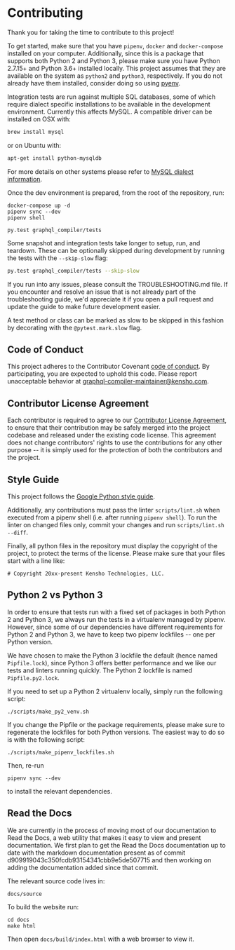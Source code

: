 # Contributing

Thank you for taking the time to contribute to this project!

To get started, make sure that you have `pipenv`, `docker` and `docker-compose` installed
on your computer. Additionally, since this is a package that supports both Python 2 and Python 3,
please make sure you have Python 2.7.15+ and Python 3.6+ installed locally. This project assumes
that they are available on the system as `python2` and `python3`, respectively. If you do not
already have them installed, consider doing so using [pyenv](https://github.com/pyenv/pyenv).

Integration tests are run against multiple SQL databases, some of which require dialect specific
installations to be available in the development environment.
Currently this affects MySQL. A compatible driver can be installed on OSX with:
```bash
brew install mysql
```
or on Ubuntu with:
```bash
apt-get install python-mysqldb
```

For more details on other systems please refer to
[MySQL dialect information](https://docs.sqlalchemy.org/en/latest/dialects/mysql.html).

Once the dev environment is prepared, from the root of the repository, run:
```
docker-compose up -d
pipenv sync --dev
pipenv shell

py.test graphql_compiler/tests
```

Some snapshot and integration tests take longer to setup, run, and teardown. These can be optionally
skipped during development by running the tests with the `--skip-slow` flag:
```bash
py.test graphql_compiler/tests --skip-slow
```

If you run into any issues, please consult the TROUBLESHOOTING.md file. If you encounter and resolve
an issue that is not already part of the troubleshooting guide, we'd appreciate it if you open
a pull request and update the guide to make future development easier.

A test method or class can be marked as slow to be skipped in this fashion by decorating with the
`@pytest.mark.slow` flag.

## Code of Conduct

This project adheres to the Contributor Covenant [code of conduct](CODE_OF_CONDUCT.md).
By participating, you are expected to uphold this code.
Please report unacceptable behavior at
[graphql-compiler-maintainer@kensho.com](mailto:graphql-compiler-maintainer@kensho.com).

## Contributor License Agreement

Each contributor is required to agree to our
[Contributor License Agreement](https://www.clahub.com/agreements/kensho-technologies/graphql-compiler),
to ensure that their contribution may be safely merged into the project codebase and
released under the existing code license. This agreement does not change contributors'
rights to use the contributions for any other purpose -- it is simply used for the protection
of both the contributors and the project.

## Style Guide

This project follows the
[Google Python style guide](https://google.github.io/styleguide/pyguide.html).

Additionally, any contributions must pass the linter `scripts/lint.sh` when executed from a
pipenv shell (i.e. after running `pipenv shell`). To run the linter on changed files only,
commit your changes and run `scripts/lint.sh --diff`.

Finally, all python files in the repository must display the copyright of the project,
to protect the terms of the license. Please make sure that your files start with a line like:
```
# Copyright 20xx-present Kensho Technologies, LLC.
```

## Python 2 vs Python 3

In order to ensure that tests run with a fixed set of packages in both Python 2 and Python 3,
we always run the tests in a virtualenv managed by pipenv. However, since some of our dependencies
have different requirements for Python 2 and Python 3, we have to keep two pipenv lockfiles -- one
per Python version.

We have chosen to make the Python 3 lockfile the default (hence named `Pipfile.lock`),
since Python 3 offers better performance and we like our tests and linters running quickly.
The Python 2 lockfile is named `Pipfile.py2.lock`.

If you need to set up a Python 2 virtualenv locally, simply run the following script:
```
./scripts/make_py2_venv.sh
```

If you change the Pipfile or the package requirements, please make sure to regenerate the
lockfiles for both Python versions. The easiest way to do so is with the following script:
```
./scripts/make_pipenv_lockfiles.sh
```
Then, re-run 
```
pipenv sync --dev
```
to install the relevant dependencies.


## Read the Docs

We are currently in the process of moving most of our documentation to Read the Docs, a web utility 
that makes it easy to view and present documentation. We first plan to get the Read the Docs 
documentation up to date with the markdown documentation present as of commit 
d909919043c350fcdb93154341cbb9e5de507715 and then working on adding the documentation added since
that commit. 

The relevant source code lives in: 
```
docs/source
```
To build the website run:
```
cd docs
make html
``` 
Then open ```docs/build/index.html``` with a web browser to view it. 
